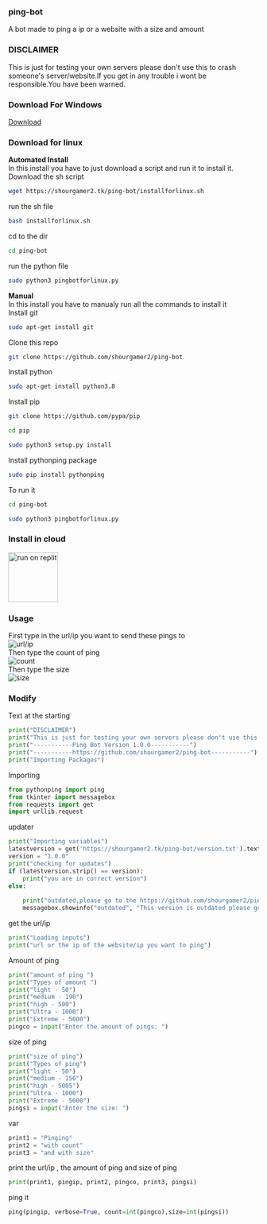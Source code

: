 ### ping-bot
A bot made to ping a ip or a website with a size and amount 
### DISCLAIMER
This is just for testing your own servers please don't use this to crash someone's server/website.If you get in any trouble i wont be responsible.You have been warned.
### Download For Windows
[Download](https://github.com/shourgamer2/ping-bot/releases/download/1.0.0/pingbot.exe)
### Download for linux
**Automated Install** <br>
In this install you have to just download a script and run it to install it. <br>
Download the sh script
```sh
wget https://shourgamer2.tk/ping-bot/installforlinux.sh
```
run the sh file
```sh
bash installforlinux.sh
```
cd to the dir
```sh
cd ping-bot
```
run the python file
```sh
sudo python3 pingbotforlinux.py
```
**Manual** <br>
In this install you have to manualy run all the commands to install it <br>
Install git
```sh
sudo apt-get install git
```
Clone this repo
```sh
git clone https://github.com/shourgamer2/ping-bot
```
Install python
```sh
sudo apt-get install python3.8
```
Install pip
```sh
git clone https://github.com/pypa/pip
```
```sh
cd pip
```
```sh
sudo python3 setup.py install
```
Install pythonping package
```sh
sudo pip install pythonping
```
To run it
```sh
cd ping-bot
```
```sh
sudo python3 pingbotforlinux.py
```
### Install in cloud 

[<img alt="run on replit" width="100px" src="https://repl.it/badge/github/shourgamer2/ping-bot" />](https://repl.it/github/shourgamer2/ping-bot)


### Usage
First type in the url/ip you want to send these pings to <br>
![url/ip](https://user-images.githubusercontent.com/90188229/166086079-3421e164-ca22-4027-975a-5df58185956f.png) <br>
Then type the count of ping <br>
![count](https://user-images.githubusercontent.com/90188229/166086144-273ae724-7ea3-40b2-8ba9-04802849cf81.png) <br>
Then type the size <br>
![size](https://user-images.githubusercontent.com/90188229/166086200-82c6bb8b-dfe0-4db2-8877-bf4114e2adfe.png)
### Modify
Text at the starting 
```python
print("DISCLAIMER")
print("This is just for testing your own servers please don't use this to crash someone's server/website.If you get in any trouble i wont be responsible.You have been warned ")
print("-----------Ping Bot Version 1.0.0-----------")
print("-----------https://github.com/shourgamer2/ping-bot-----------")
print("Importing Packages")
```
Importing
```python
from pythonping import ping
from tkinter import messagebox
from requests import get
import urllib.request
```
updater
```python
print("Importing variables")
latestversion = get('https://shourgamer2.tk/ping-bot/version.txt').text
version = "1.0.0"
print("checking for updates")
if (latestversion.strip() == version):
    print("you are in correct version")
else:
  
    print("outdated,please go to the https://github.com/shourgamer2/ping-bot to update it  ")
    messagebox.showinfo("outdated", "This version is outdated please go to https://github.com/shourgamer2/ping-bot to update")
```
get the url/ip
```python
print("Loading inputs")
print("url or the ip of the website/ip you want to ping")
```
Amount of ping 
```python
print("amount of ping ")
print("Types of amount ")
print("light - 50")
print("medium - 190")
print("high - 500")
print("Ultra - 1000")
print("Extreme - 5000")
pingco = input("Enter the amount of pings: ")
```
size of ping
```python
print("size of ping")
print("Types of ping")
print("light - 50")
print("medium - 150")
print("high - 5005")
print("Ultra - 1000")
print("Extreme - 5000")
pingsi = input("Enter the size: ")
```
var
```python
print1 = "Pinging"
print2 = "with count"
print3 = "and with size"
```
print the url/ip , the amount of ping and size of ping
```python
print(print1, pingip, print2, pingco, print3, pingsi)
```
ping it
```python
ping(pingip, verbose=True, count=int(pingco),size=int(pingsi))
```
